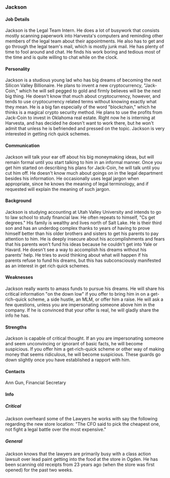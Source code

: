 ### Jackson

#### Job Details 
Jackson is the Legal Team Intern. He does a lot of busywork that consists mostly scanning paperwork into Harvesta's computers and reminding other members of the legal team about their appointments. He also has to get and go through the legal team's mail, which is mostly junk mail. He has plenty of time to fool around and chat. He finds his work boring and tedious most of the time and is quite willing to chat while on the clock. 

#### Personality
Jackson is a studious young lad who has big dreams of becoming the next Silicon Valley Billionaire. He plans to invent a new cryptocurrency, "Jack-Coin," which he will sell pegged to gold and firmly believes will be the next big thing. He doesn't know that much about cryptocurrency, however, and tends to use cryptocurrency related terms without knowing exactly what they mean. He is a big fan especially of the word "blockchain," which he thinks is a magical crypto security method. He plans to use the profits from Jack-Coin to invest in Oklahoma real estate. Right now he is interning at Harvesta, and has decided he doesn't want to work there, but he won't admit that unless he is befriended and pressed on the topic. Jackson is very interested in getting rich quick schemes. 

#### Communication
Jackson will talk your ear off about his big moneymaking ideas, but will remain formal until you start talking to him in an informal manner. Once you get him started on describing his plans for Jack-Coin, he will talk until you cut him off. He doesn't know much about goings on in the legal department besides his information. He occasionally uses legal jargon when appropriate, since he knows the meaning of legal terminology, and if requested will explain the meaning of such jargon. 

#### Background
Jackson is studying accounting at Utah Valley University and intends to go to law school to study financial law. He often repeats to himself, "Cs get degrees." His family is wealthy and lives north of Salt Lake. He is their third son and has an underdog complex thanks to years of having to prove himself better than his older brothers and sisters to get his parents to pay attention to him. He is deeply insecure about his accomplishments and fears that his parents won't fund his ideas because he couldn't get into Yale or Havard. He doesn't see a way to accomplish his dreams without his parents' help. He tries to avoid thinking about what will happen if his parents refuse to fund his dreams, but this has subconsciously manifested as an interest in get rich quick schemes.  

#### Weaknesses 
Jackson really wants to amass funds to pursue his dreams. He will share his critical information "on the down low" if you offer to bring him in on a get-rich-quick scheme, a side hustle, an MLM, or offer him a raise. He will ask a few questions, unless you are impersonating someone above him in the company. If he is convinced that your offer is real, he will gladly share the info he has. 

#### Strengths
Jackson is capable of critical thought. If an you are impersonating someone and seem unconvincing or ignorant of basic facts, he will become suspicious. If you offer him a get-rich-quick scheme or other way of making money that seems ridiculous, he will become suspicious. These guards go down slightly once you have established a rapport with him. 

#### Contacts 
Ann Gun, Financial Secretary

#### Info
##### Critical 
Jackson overheard some of the Lawyers he works with say the following regarding the new store location: "The CFO said to pick the cheapest one, not fight a legal battle over the most expensive."

##### General 
Jackson knows that the lawyers are primarily busy with a class action lawsuit over lead paint getting into the food at the store in Ogden. He has been scanning old receipts from 23 years ago (when the store was first opened) for the past two weeks.   
